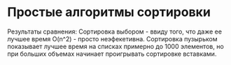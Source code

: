 ﻿# Простые алгоритмы сортировки

Результаты сравнения:
Сортировка выбором - ввиду того, что даже ее лучшее время O(n^2) - просто неэфекетивна. Сортировка пузырьком показывает лучшее время на списках примерно до 1000 элементов, но при больших объемах начинает проигрывать сортировке вставками.
